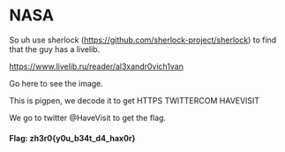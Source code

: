 # NASA

So uh use sherlock (https://github.com/sherlock-project/sherlock) to find that the guy has a livelib.

https://www.livelib.ru/reader/al3xandr0vich1van

Go here to see the image. 

This is pigpen, we decode it to get HTTPS TWITTERCOM HAVEVISIT

We go to twitter @HaveVisit to get the flag.

#### Flag: zh3r0{y0u_b34t_d4_hax0r}
